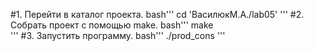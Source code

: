 #1. Перейти в каталог проекта.
bash'''
    cd 'ВасилюкМ.А./lab05'
    '''
#2. Собрать проект с помощью make.
   bash'''
    make  
    '''
#3. Запустить программу.
 bash'''
 ./prod_cons
 '''
